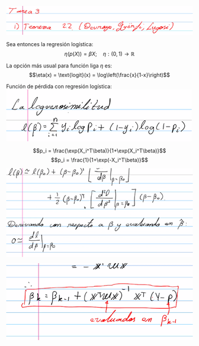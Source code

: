 ![Pasted image 20220323203703.png](../../Images/Pasted%20image%2020220323203703.png)

Sea entonces la regresión logística:
$$\eta(p(X)) = \beta X;\quad \eta:(0,1)\rightarrow \mathbb{R}$$

La opción más usual para función liga $\eta$ es:
$$\eta(x) = \text{logit}(x) = \log\left(\frac{x}{1-x}\right)$$

Función de pérdida con regresión logística:
![Pasted image 20220323210745.png](../../Images/Pasted%20image%2020220323210745.png)

$$p_i = \frac{\exp(X_i^T\beta)}{1+\exp(X_i^T\beta)}$$
$$p_i = \frac{1}{1+\exp(-X_i^T\beta)}$$

![Pasted image 20220323214123.png](../../Images/Pasted%20image%2020220323214123.png)

![Pasted image 20220323215404.png](../../Images/Pasted%20image%2020220323215404.png)
